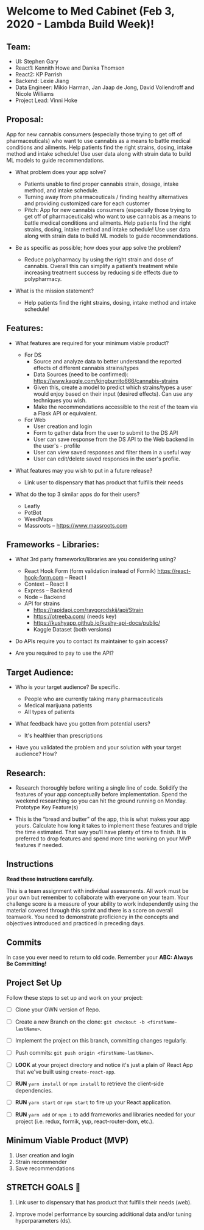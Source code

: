 # Welcome to Med Cabinet (Feb 3, 2020 - Lambda Build Week)!

## Team:
- UI: Stephen Gary
- React1:  Kennith Howe and Danika Thomson
- React2: KP Parrish
- Backend: Lexie Jiang
- Data Engineer:  Mikio Harman, Jan Jaap de Jong, David Vollendroff and Nicole Williams
- Project Lead: Vinni Hoke

## Proposal:

App for new cannabis consumers (especially those trying to get off of pharmaceuticals) who want to use cannabis as a means to battle medical conditions and ailments. Help patients find the right strains, dosing, intake method and intake schedule! 
Use user data along with strain data to build ML models to guide recommendations.

- What problem does your app solve?  
    - Patients unable to find proper cannabis strain, dosage, intake method, and intake schedule.
    - Turning away from pharmaceuticals / finding healthy alternatives and providing customized care for each customer
    - Pitch: App for new cannabis consumers (especially those trying to get off of pharmaceuticals) who want to use cannabis as a means to battle medical conditions and ailments. Help patients find the right strains, dosing, intake method and intake schedule! Use user data along with strain data to build ML models to guide recommendations.

- Be as specific as possible; how does your app solve the problem?
    - Reduce polypharmacy by using the right strain and dose of cannabis. Overall this can simplify a patient’s treatment while increasing treatment success by reducing side effects due to polypharmacy.

- What is the mission statement?
    - Help patients find the right strains, dosing, intake method and intake schedule!


## Features:

- What features are required for your minimum viable product?
   - For DS
        - Source and analyze data to better understand the reported effects of different cannabis strains/types
        - Data Sources (need to be confirmed):
        https://www.kaggle.com/kingburrito666/cannabis-strains
        - Given this, create a model to predict which strains/types a user would enjoy based on their input (desired effects). Can use any techniques you wish.
        - Make the recommendations accessible to the rest of the team via a Flask API or equivalent.
    - For Web
        - User creation and login
        - Form to gather data from the user to submit to the DS API
        - User can save response from the DS API to the Web backend in the user's - profile
        - User can view saved responses and filter them in a useful way
        - User can edit/delete saved responses in the user's profile.

- What features may you wish to put in a future release?
    - Link user to dispensary that has product that fulfills their needs

- What do the top 3 similar apps do for their users?
    - Leafly
    - PotBot
    - WeedMaps
    - Massroots – https://www.massroots.com


## Frameworks - Libraries:

- What 3rd party frameworks/libraries are you considering using?
    - React Hook Form (form validation instead of Formik) https://react-hook-form.com – React I
    - Context – React II
    - Express – Backend
    - Node – Backend
    - API for strains
        - https://rapidapi.com/raygorodskij/api/Strain
        - https://otreeba.com/ (needs key)
        - https://kushyapp.github.io/kushy-api-docs/public/
        - Kaggle Dataset (both versions)

- Do APIs require you to contact its maintainer to gain access?


- Are you required to pay to use the API?



## Target Audience:

- Who is your target audience? Be specific.
    - People who are currently taking many pharmaceuticals
    - Medical marijuana patients
    - All types of patients

- What feedback have you gotten from potential users?  
	- It's healthier than prescriptions 

- Have you validated the problem and your solution with your target audience? How?


## Research:

- Research thoroughly before writing a single line of code. Solidify the features of your app conceptually before implementation. Spend the weekend researching so you can hit the ground running on Monday.
Prototype Key Feature(s)

- This is the “bread and butter” of the app, this is what makes your app yours. Calculate how long it takes to implement these features and triple the time estimated. That way you’ll have plenty of time to finish. It is preferred to drop features and spend more time working on your MVP features if needed.


## Instructions

**Read these instructions carefully.**

This is a team assignment with individual assessments. All work must be your own but remember to collaborate with everyone on your team. Your challenge score is a measure of your ability to work independently using the material covered through this sprint and there is a score on overall teamwork. You need to demonstrate proficiency in the concepts and objectives introduced and practiced in preceding days.


## Commits

In case you ever need to return to old code. Remember your **ABC: Always Be Committing!**


## Project Set Up

Follow these steps to set up and work on your project:

- [ ]  Clone your OWN version of Repo.
- [ ]  Create a new Branch on the clone: `git checkout -b <firstName-lastName>`.
- [ ]  Implement the project on this branch, committing changes regularly.
- [ ]  Push commits: `git push origin <firstName-lastName>`.
- [ ]  **LOOK** at your project directory and notice it's just a plain ol' React App that we've built using `create-react-app`.
- [ ]  **RUN** `yarn install` or `npm install` to retrieve the client-side dependencies.
- [ ]  **RUN** `yarn start` or `npm start` to fire up your React application.
- [ ] **RUN** `yarn add` or `npm i` to add frameworks and libraries needed for your project (i.e. redux, formik, yup, react-router-dom, etc.).


## Minimum Viable Product (MVP)

1. User creation and login
2. Strain recommender
3. Save recommendations

## STRETCH GOALS 💪

1. Link user to dispensary that has product that fulfills their needs (web).

2. Improve model performance by sourcing additional data and/or tuning hyperparameters (ds).